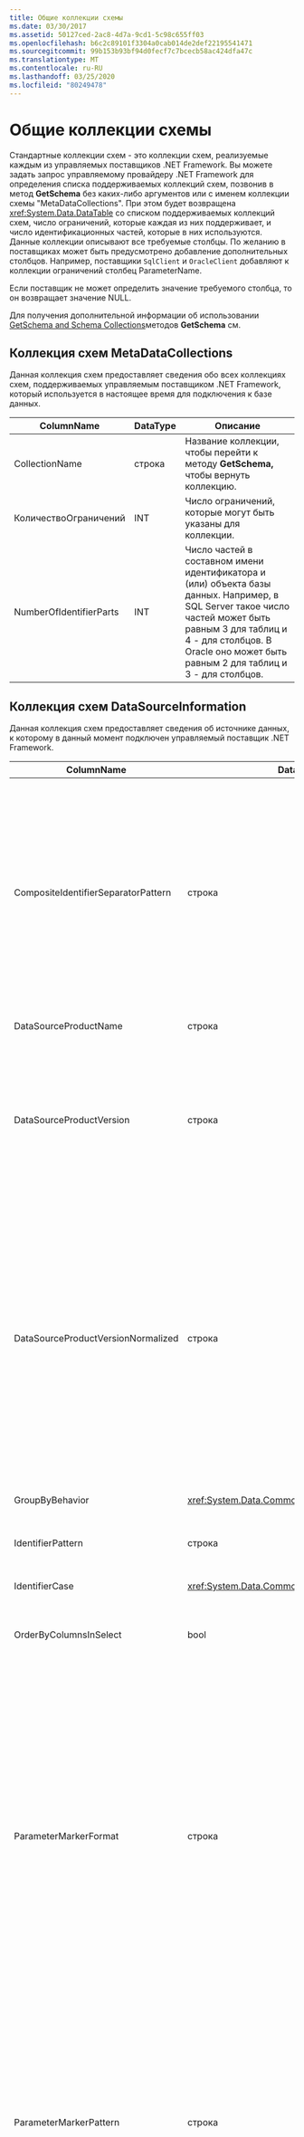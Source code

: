 ```yaml
---
title: Общие коллекции схемы
ms.date: 03/30/2017
ms.assetid: 50127ced-2ac8-4d7a-9cd1-5c98c655ff03
ms.openlocfilehash: b6c2c89101f3304a0cab014de2def22195541471
ms.sourcegitcommit: 99b153b93bf94d0fecf7c7bcecb58ac424dfa47c
ms.translationtype: MT
ms.contentlocale: ru-RU
ms.lasthandoff: 03/25/2020
ms.locfileid: "80249478"
---
```

# <a name="common-schema-collections"></a>Общие коллекции схемы
Стандартные коллекции схем - это коллекции схем, реализуемые каждым из управляемых поставщиков .NET Framework. Вы можете задать запрос управляемому провайдеру .NET Framework для определения списка поддерживаемых коллекций схем, позвонив в метод **GetSchema** без каких-либо аргументов или с именем коллекции схемы "MetaDataCollections". При этом будет возвращена <xref:System.Data.DataTable> со списком поддерживаемых коллекций схем, число ограничений, которые каждая из них поддерживает, и число идентификационных частей, которые в них используются. Данные коллекции описывают все требуемые столбцы. По желанию в поставщиках может быть предусмотрено добавление дополнительных столбцов. Например, поставщики `SqlClient` и `OracleClient` добавляют к коллекции ограничений столбец ParameterName.  
  
 Если поставщик не может определить значение требуемого столбца, то он возвращает значение NULL.  
  
 Для получения дополнительной информации об использовании [GetSchema and Schema Collections](getschema-and-schema-collections.md)методов **GetSchema** см.  
  
## <a name="metadatacollections"></a>Коллекция схем MetaDataCollections  
 Данная коллекция схем предоставляет сведения обо всех коллекциях схем, поддерживаемых управляемым поставщиком .NET Framework, который используется в настоящее время для подключения к базе данных.  
  
|ColumnName|DataType|Описание|  
|----------------|--------------|-----------------|  
|CollectionName|строка|Название коллекции, чтобы перейти к методу **GetSchema,** чтобы вернуть коллекцию.|  
|КоличествоОграничений|INT|Число ограничений, которые могут быть указаны для коллекции.|  
|NumberOfIdentifierParts|INT|Число частей в составном имени идентификатора и (или) объекта базы данных. Например, в SQL Server такое число частей может быть равным 3 для таблиц и 4 - для столбцов. В Oracle оно может быть равным 2 для таблиц и 3 - для столбцов.|  
  
## <a name="datasourceinformation"></a>Коллекция схем DataSourceInformation  
 Данная коллекция схем предоставляет сведения об источнике данных, к которому в данный момент подключен управляемый поставщик .NET Framework.  
  
|ColumnName|DataType|Описание|  
|----------------|--------------|-----------------|  
|CompositeIdentifierSeparatorPattern|строка|Регулярное выражение служит для согласования составных разделителей в составном идентификаторе. Например, \\. (для сервера S'L) или "&#124;."\@ \\ (для Oracle).<br /><br /> Составной идентификатор, как правило, используется для названия объекта базы данных,\@например: pubs.dbo.authors или pubs dbo.authors.<br /><br /> Для сервера S'L используйте регулярное выражение ".".\\ Для OracleClient используйте \\"&#124;".\@<br /><br /> Для ODBC следует использовать Catalog_name_seperator.<br /><br /> Для OLE DB следует использовать DBLITERAL_CATALOG_SEPARATOR или DBLITERAL_SCHEMA_SEPARATOR.|  
|DataSourceProductName|строка|Имя продукта, доступ к которому обеспечивается поставщиком, например «Oracle» или «SQLServer».|  
|DataSourceProductVersion|строка|Версия продукта, доступ к которому обеспечивается поставщиком, в собственном формате источников данных, а не в формате Microsoft.<br /><br /> В некоторых случаях DataSourceProductVersion и DataSourceProductVersionNormalized будут иметь одно значение. В случае OLE DB и ODBC эти значения всегда одинаковы, поскольку они сопоставляются с одним и тем же вызовом функции в собственном API-интерфейсе.|  
|DataSourceProductVersionNormalized|строка|Нормализованная версия для источника данных, позволяющая провести ее сравнение с помощью функции `String.Compare()`. Данный формат является согласованным для всех версий поставщика, что позволяет исключить появление обозначения версии 10 между обозначениями версий 1 и 2 после сортировки.<br /><br /> For example, the Oracle provider uses a format of "nn.nn.nn.nn.nn" for its normalized version, which causes an Oracle 8i data source to return "08.01.07.04.01". Сервер S'L использует типичный формат Microsoft "nn.nn.nnnnn".<br /><br /> В некоторых случаях DataSourceProductVersion и DataSourceProductVersionNormalized будут иметь одно значение. В случае OLE DB и ODBC эти значения всегда одинаковы, поскольку они сопоставляются с одним и тем же вызовом функции в собственном API-интерфейсе.|  
|GroupByBehavior|<xref:System.Data.Common.GroupByBehavior>|Задает связь между столбцами в предложении GROUP BY и неагрегатными столбцами в списке выбора.|  
|IdentifierPattern|строка|Регулярное выражение, которое согласуется с идентификатором или имеет совпадающее с ним значение. Например, «[A-Za-z0-9_#$]».|  
|IdentifierCase|<xref:System.Data.Common.IdentifierCase>|Определяет, обрабатываются ли идентификаторы, не заключенные в кавычки, с учетом регистра.|  
|OrderByColumnsInSelect|bool|Указывает, должны ли столбцы в предложении ORDER BY быть в списке выбора. Значение true определяет, что они должны находиться в списке выбора, значение false указывает обратное.|  
|ParameterMarkerFormat|строка|Строка форматирования, представляющая способ форматирования параметра.<br /><br /> Если именованные параметры поддерживаются источником данных, первый местозаполнитель в этой строке должен находиться в позиции форматирования имени параметра.<br /><br /> Например, если источник данных ожидает, что параметры будут названы и закреплены с ':' это будет ":{0}". При форматировании с именем параметра «p1» итоговая строка будет иметь вид «:p1».<br /><br /> Если источник данных ожидает, что параметры\@будут прикрепллены к ',{0}но имена уже включают их, то\@это будет ',\@и результат форматирования параметра под названием "p1" будет просто "p1".<br /><br /> Для источников данных, которые не ожидают названных параметров и ожидают использования символа '?', строка формата может быть указана как просто '?', которая будет игнорировать имя параметра. Для OLE DB мы возвращаемся '?'.|  
|ParameterMarkerPattern|строка|Регулярное выражение, соответствующее маркеру параметра. Оно будет иметь значение, совпадающее с именем параметра (если таковое имеется).<br /><br /> Например, если указанные параметры поддерживаются 'свинцовым\@символом, который будет включен в имя\@параметра, это будет: «(А-За-З0-з0-9)»).<br /><br /> Однако, если указанные параметры поддерживаются с помощью «:» как символ свинца и не входит в название параметра, это будет:\*«:( »А-За-З0-9»)») «.<br /><br /> Конечно, если источник данных не поддерживает указанные параметры, это будет просто "?".|  
|ParameterNameMaxLength|INT|Максимальная длина имени параметра в символах. В среде Visual Studio принято предположение, что в случае поддержки имен параметров минимальным значением максимальной длины будет 30 символов.<br /><br /> Если источник данных не поддерживает именованные параметры, это свойство возвращает ноль.|  
|ParameterNamePattern|строка|Регулярное выражение, соответствующее действительным именам параметров. Для различных источников данных применяются разные правила использования символов в именах параметров.<br /><br /> В среде Visual Studio принято предположение, что в случае поддержки имен параметров символы «\p{Lu}\p{Ll}\p{Lt}\p{Lm}\p{Lo}\p{Nl}\p{Nd}» являются минимальным поддерживаемым набором символов, действительных для имен параметров.|  
|QuotedIdentifierPattern|строка|Регулярное выражение, соответствующее идентификатору, заключенному в кавычки, и имеющее значение идентификатора без кавычек. Например, если источник данных использовал двойные котировки для идентификации цитируемых идентификаторов, это было бы: «(«&#124;\\ \\«)))».\\|  
|QuotedIdentifierCase|<xref:System.Data.Common.IdentifierCase>|Определяет, обрабатываются ли заключенные в кавычки идентификаторы с учетом регистра.|  
|StatementSeparatorPattern|строка|Регулярное выражение, соответствующее разделителю инструкций.|  
|StringLiteralPattern|строка|Регулярное выражение, соответствующее строковому литералу, и имеющее одинаковое с ним значение. Например, если источник данных использовал одноцитативные котировки для идентификации строк, это было бы: «(»&#124;'))»»|  
|SupportedJoinOperators|<xref:System.Data.Common.SupportedJoinOperators>|Указывает, какие типы инструкций соединения SQL поддерживаются источником данных.|  
  
## <a name="datatypes"></a>DataTypes  
 Данная коллекция схем предоставляет сведения о типах данных, поддерживаемых базой данных, к которой в данный момент подключен управляемый поставщик .NET Framework.  
  
|ColumnName|DataType|Описание|  
|----------------|--------------|-----------------|  
|TypeName|строка|Имя типа данных, связанного с поставщиком.|  
|ProviderDbType|INT|Значение типа конкретного поставщика, которое должно использоваться при определении типа параметра. Например, SqlDbType.Money или OracleType.Blob.|  
|ColumnSize|long|Значение длины нечислового столбца или параметра, которое относится либо к максимуму, либо к длине, определенной поставщиком для этого типа.<br /><br /> Для символьных данных это максимальная или определенная длина в единицах, заданных источником данных. В Oracle для символьных данных некоторых типов применяется такой принцип, что вначале указывается длина, а затем - действительный размер хранения. Указывается длина в единицах только для Oracle.<br /><br /> Для типов данных даты-времени это длина строки представления (при условии использования максимально допустимой точности компонента с определением долей секунды).<br /><br /> Если это числовой тип данных, то это верхняя граница максимальной точности типа данных.|  
|CreateFormat|строка|Строка форматирования, представляющая способ добавления данного столбца в инструкцию описания данных, например CREATE TABLE. Каждый элемент массива CreateParameter должен быть представлен в строке форматирования так называемым «маркером параметра».<br /><br /> Например, тип данных DECIMAL в SQL требует указания точности и масштаба. В этом случае строка формата будет{0}"DECIMAL(,){1}".|  
|CreateParameters|строка|Параметры создания, которые необходимо указать при создании столбца данных этого типа. Каждый параметр создания перечисляется в строке с разделением запятыми в порядке указания параметров.<br /><br /> Например, тип данных DECIMAL в SQL требует указания точности и масштаба. В этом случае параметры создания должны содержать строку «точность, масштаб».<br /><br /> В текстовой команде для создания столбца DECIMAL с точностью 10 и шкалой 2 значение столбца{1}CreateFormat может быть DECIMAL (,{0})" и полная спецификация типа будет DECIMAL (10,2).|  
|DataType|строка|Имя типа данных платформы .NET Framework.|  
|IsAutoincrementable|bool|true. Значения данных этого типа могут быть заданы с автоматическим приращением.<br /><br /> false. Значения данных этого типа не могут быть заданы с автоматическим приращением.<br /><br /> Обратите внимание, что определяется лишь возможность, что столбцы этого типа данных могут быть заданы с автоматическим приращением, а не то, что все столбцы этого типа имеют автоматическое приращение.|  
|IsBestMatch|bool|true. Данные этого типа выбираются с учетом наилучшего соответствия между типами данных хранилища данных и типом данных .NET Framework, определяемым значением в столбце DataType.<br /><br /> false. Данные этого типа не выбираются с учетом наилучшего соответствия.<br /><br /> Для каждого набора строк, в которых значение столбца DataType одинаково, столбцу IsBestMatch присваивается значение true только в одной строке.|  
|IsCaseSensitive|bool|true. Данные этого типа являются символьными и задаются с учетом регистра.<br /><br /> false. Данные этого типа не являются символьными, или в них не учитывается регистр.|  
|IsFixedLength|bool|true. Столбцы данных этого типа, созданные с помощью языка DDL, будут иметь фиксированную длину.<br /><br /> false. Столбцы данных этого типа, созданные с помощью языка DDL, будут иметь переменную длину.<br /><br /> DBNull.Value. Неизвестно, с каким столбцом поставщик сопоставит это поле - со столбцом фиксированной длины или переменной длины.|  
|IsFixedPrecisionScale|bool|true. Данные этого типа имеют фиксированные точность и масштаб.<br /><br /> false. Данные этого типа не имеют фиксированной точности и масштаба.|  
|IsLong|bool|true. Данные этого типа содержат данные очень большой длины. Определение данных очень большой длины зависит от поставщика.<br /><br /> false. Данные этого типа не содержат данные очень большой длины.|  
|IsNullable|bool|true. Данные этого типа допускают значения NULL.<br /><br /> false. Данные этого типа не допускают значения NULL.<br /><br /> DBNull.Value. Неизвестно, допускают ли данные этого типа значения NULL.|  
|IsSearchable|bool|true. Данные этого типа могут использоваться в предложении WHERE с любым оператором, за исключением предиката LIKE.<br /><br /> false. Данные этого типа не могут использоваться в предложении WHERE ни с одним оператором, за исключением предиката LIKE.|  
|IsSearchableWithLike|bool|true. Данные этого типа могут использоваться с предикатом LIKE.<br /><br /> false. Данные этого типа не могут использоваться с предикатом LIKE.|  
|IsUnsigned|bool|true. Данные этого типа являются беззнаковыми.<br /><br /> false. Данные этого типа представляют собой данные со знаком.<br /><br /> DBNull.Value. Значение неприменимо для типа данных.|  
|MaximumScale|short|Если индикатор типа является числовым типом, то он обозначает максимально допустимое число десятичных знаков после запятой. В противном случае это DBNull.Value.|  
|MinimumScale|short|Если индикатор типа является числовым типом, то он обозначает минимально допустимое число десятичных знаков после запятой. В противном случае это DBNull.Value.|  
|IsConcurrencyType|bool|true. Данные этого типа обновляются базой данных при каждом изменении строки, а текущее значение столбца отличается от всех предыдущих значений.<br /><br /> false. Данные этого типа не обновляются базой данных при каждом изменении строки.<br /><br /> DBNull.Value. База данных не поддерживает данные этого типа.|  
|Литеральподдерживается|bool|true. Данные этого типа могут быть выражены в виде литерала.<br /><br /> false. Данные этого типа не могут быть выражены в виде литерала.|  
|LiteralPrefix|строка|К заданному литералу применяется префикс.|  
|LiteralSuffix|строка|К заданному литералу применяется суффикс.|  
|NativeDataType|Строка|NativeDataType представляет собой столбец OLE DB, который служит для обеспечения доступа к данным типа OLE DB.|  
  
## <a name="restrictions"></a>Ограничения  
 Данная коллекция схем предоставляет сведения об ограничениях, поддерживаемых управляемым поставщиком .NET Framework, который в данный момент подключен к базе данных.  
  
|ColumnName|DataType|Описание|  
|----------------|--------------|-----------------|  
|CollectionName|строка|Имя коллекции, к которой применяются эти ограничения.|  
|RestrictionName|строка|Имя ограничения в коллекции.|  
|RestrictionDefault|строка|Не обрабатывается.|  
|RestrictionNumber|INT|Фактическое расположение в коллекциях тех ограничений, к которым относится данное конкретное ограничение.|  
  
## <a name="reservedwords"></a>ReservedWords  
 Данная коллекция схем предоставляет сведения о словах, резервируемых базой данных, с которой в данный момент соединен управляемый поставщик .NET Framework.  
  
|ColumnName|DataType|Описание|  
|----------------|--------------|-----------------|  
|Зарезервированное слово|строка|Поставщик конкретных зарезервированных слов.|  
  
## <a name="see-also"></a>См. также

- [Извлечение сведений о схеме базы данных](retrieving-database-schema-information.md)
- [Коллекции GetSchema и Schema](getschema-and-schema-collections.md)
- [Общие сведения о ADO.NET](ado-net-overview.md)
